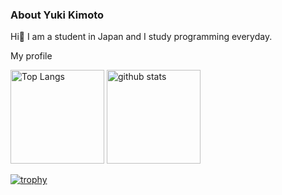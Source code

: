 ### About Yuki Kimoto

Hi👋 I am a student in Japan and I study programming everyday.

My profile

<p align="left"> 
  <img alt="Top Langs" height="150px" src="https://github-readme-stats.vercel.app/api/top-langs/?username=yukikimoto&layout=compact&show_icons=true&theme=tokyonight" />
  <img alt="github stats" height="150px" src="https://github-readme-stats.vercel.app/api?username=yukikimoto&theme=tokyonight&show_icons=ture" />
</p>

[![trophy](https://github-profile-trophy.vercel.app/?username=yukikimoto&theme=tokyonight&column=8
)](https://github.com/ryo-ma/github-profile-trophy)

<!--
**yukikimoto/yukikimoto** is a ✨ _special_ ✨ repository because its `README.md` (this file) appears on your GitHub profile.

Here are some ideas to get you started:

- 🔭 I’m currently working on ...
- 🌱 I’m currently learning ...
- 👯 I’m looking to collaborate on ...
- 🤔 I’m looking for help with ...
- 💬 Ask me about ...
- 📫 How to reach me: ...
- 😄 Pronouns: ...
- ⚡ Fun fact: ...
-->
